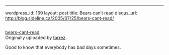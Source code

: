 --- 
wordpress_id: 169
layout: post
title: Bears can&#8217;t read
disqus_url: http://blog.sideline.ca/2005/07/25/bears-cant-read/

<div>
 <a href="http://www.flickr.com/photos/torrez/3430/" title="photo sharing"><img src="http://photos1.flickr.com/3430_3b924f5373_m.jpg" alt="" /></a>
 <br />
 
  <a href="http://www.flickr.com/photos/torrez/3430/">bears-cant-read</a>
  <br />
  Originally uploaded by <a href="http://www.flickr.com/people/torrez/">torrez</a>.
 
</div>
Good to know that everybody has bad days sometimes.
<br />
